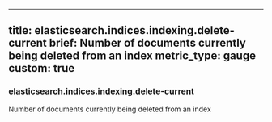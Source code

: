 
---
title: elasticsearch.indices.indexing.delete-current
brief: Number of documents currently being deleted from an index
metric_type: gauge
custom: true
---
### elasticsearch.indices.indexing.delete-current

Number of documents currently being deleted from an index
